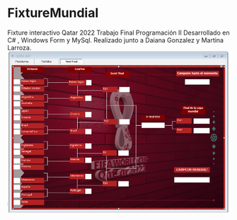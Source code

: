 # FixtureMundial
Fixture interactivo Qatar 2022 Trabajo Final Programación II
Desarrollado en C# , Windows Form y MySql.
Realizado junto a Daiana Gonzalez y Martina Larroza.
![Fixture](mundial.png)

